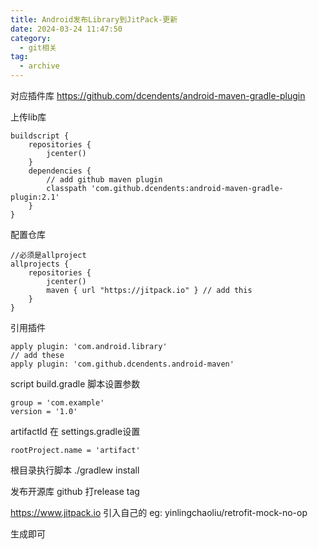```yaml
---
title: Android发布Library到JitPack-更新
date: 2024-03-24 11:47:50
category:
  - git相关
tag:
  - archive
---
```

对应插件库
https://github.com/dcendents/android-maven-gradle-plugin


上传lib库
```
buildscript {
    repositories {
        jcenter()
    }
    dependencies {
        // add github maven plugin
        classpath 'com.github.dcendents:android-maven-gradle-plugin:2.1'
    }
}
```

配置仓库
```
//必须是allproject
allprojects {
    repositories {
        jcenter()
        maven { url "https://jitpack.io" } // add this
    }
}
```

引用插件
```
apply plugin: 'com.android.library'
// add these
apply plugin: 'com.github.dcendents.android-maven'
```

script build.gradle 脚本设置参数
```
group = 'com.example'
version = '1.0'
```
artifactId 在 settings.gradle设置
```
rootProject.name = 'artifact'
```

根目录执行脚本
./gradlew install

发布开源库
github 打release tag

https://www.jitpack.io 
引入自己的
eg:
yinlingchaoliu/retrofit-mock-no-op

生成即可
